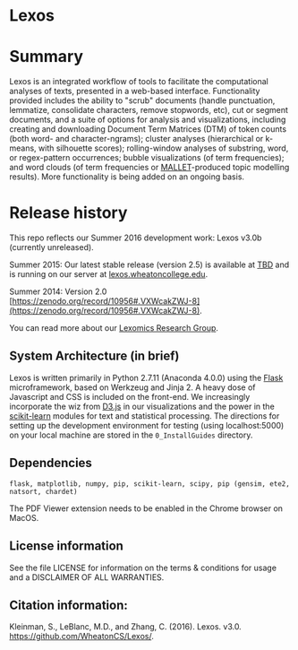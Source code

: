 # Lexos

# Summary
Lexos is an integrated workflow of tools to facilitate the computational analyses of texts, presented in a web-based interface. Functionality provided includes the ability to "scrub" documents (handle punctuation, lemmatize, consolidate characters, remove stopwords, etc), cut or segment documents, and a suite of options for analysis and visualizations, including creating and downloading Document Term Matrices (DTM) of token counts (both word- and character-ngrams); cluster analyses (hierarchical or k-means, with silhouette scores); rolling-window analyses of substring, word, or regex-pattern occurrences; bubble visualizations (of term frequencies); and word clouds (of term frequencies or 
[MALLET](http://mallet.cs.umass.edu/)-produced topic modelling results). More functionality is being added on an ongoing basis.

# Release history
This repo reflects our Summer 2016 development work: Lexos v3.0b (currently unreleased).

Summer 2015: Our latest stable release (version 2.5) is available at [TBD](URL) and is running on our server at [lexos.wheatoncollege.edu](http://lexos.wheatoncollege.edu).

Summer 2014: Version 2.0 [https://zenodo.org/record/10956#.VXWcakZWJ-8](https://zenodo.org/record/10956#.VXWcakZWJ-8).

You can read more about our [Lexomics Research Group](http://lexomics.wheatoncollege.edu).

## System Architecture (in brief)
Lexos is written primarily in Python 2.7.11 (Anaconda 4.0.0) using the 
[Flask](http://flask.pocoo.org/) microframework, based on Werkzeug and Jinja 2. 
A heavy dose of Javascript and CSS is included on the front-end. We increasingly incorporate the wiz from 
[D3.js](http://d3js.org/) in our visualizations and the power in the 
[scikit-learn](http://scikit-learn.org/stable/) modules for text and statistical processing. 
The directions for setting up the development environment for testing (using localhost:5000) on your local machine are stored in the `0_InstallGuides` directory.

## Dependencies
`flask, matplotlib, numpy, pip, scikit-learn, scipy, pip (gensim, ete2, natsort, chardet)`

The PDF Viewer extension needs to be enabled in the Chrome browser on MacOS. 

## License information
See the file LICENSE for information on the
terms & conditions for usage and a DISCLAIMER OF ALL WARRANTIES.

## Citation information:
Kleinman, S., LeBlanc, M.D., and Zhang, C. (2016). Lexos. v3.0. https://github.com/WheatonCS/Lexos/.

[//]: # "[Lexos Release 2.0](http://dx.doi.org/10.5281/zenodo.10956)"
[//]: # "[![DOI](https://zenodo.org/badge/doi/10.5281/zenodo.10956.png)](http://dx.doi.org/10.5281/zenodo.10956)"
